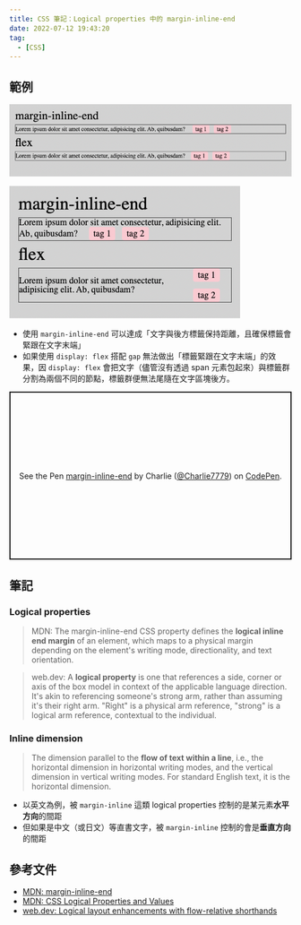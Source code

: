 ```yaml
---
title: CSS 筆記：Logical properties 中的 margin-inline-end
date: 2022-07-12 19:43:20
tag:
  - [CSS]
---
```


## 範例

![margin-inline-end example 1](/2022/css-margin-inline-end/demo-0.png)

![margin-inline-end example 2](/2022/css-margin-inline-end/demo-1.png)

- 使用 `margin-inline-end` 可以達成「文字與後方標籤保持距離，且確保標籤會緊跟在文字末端」
- 如果使用 `display: flex` 搭配 `gap` 無法做出「標籤緊跟在文字末端」的效果，因 `display: flex` 會把文字（儘管沒有透過 span 元素包起來）與標籤群分割為兩個不同的節點，標籤群便無法尾隨在文字區塊後方。

<p class="codepen" data-height="300" data-default-tab="html,result" data-slug-hash="eYMzrqG" data-user="Charlie7779" style="height: 300px; box-sizing: border-box; display: flex; align-items: center; justify-content: center; border: 2px solid; margin: 1em 0; padding: 1em;">
  <span>See the Pen <a href="https://codepen.io/Charlie7779/pen/eYMzrqG">
  margin-inline-end</a> by Charlie (<a href="https://codepen.io/Charlie7779">@Charlie7779</a>)
  on <a href="https://codepen.io">CodePen</a>.</span>
</p>
<script async src="https://cpwebassets.codepen.io/assets/embed/ei.js"></script>

## 筆記

### Logical properties

> MDN: The margin-inline-end CSS property defines the **logical inline end margin** of an element, which maps to a physical margin depending on the element's writing mode, directionality, and text orientation.

> web.dev: A **logical property** is one that references a side, corner or axis of the box model in context of the applicable language direction. It's akin to referencing someone's strong arm, rather than assuming it's their right arm. "Right" is a physical arm reference, "strong" is a logical arm reference, contextual to the individual.

### Inline dimension

> The dimension parallel to the **flow of text within a line**, i.e., the horizontal dimension in horizontal writing modes, and the vertical dimension in vertical writing modes. For standard English text, it is the horizontal dimension.

- 以英文為例，被 `margin-inline` 這類 logical properties 控制的是某元素**水平方向**的間距
- 但如果是中文（或日文）等直書文字，被 `margin-inline` 控制的會是**垂直方向**的間距

## 參考文件

- [MDN: margin-inline-end](https://developer.mozilla.org/en-US/docs/Web/CSS/margin-inline-end)
- [MDN: CSS Logical Properties and Values](https://developer.mozilla.org/en-US/docs/Web/CSS/CSS_Logical_Properties)
- [web.dev: Logical layout enhancements with flow-relative shorthands](https://web.dev/logical-property-shorthands/)
